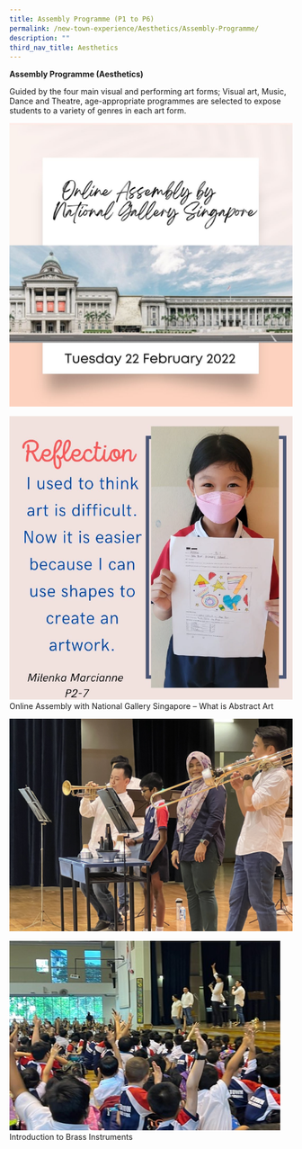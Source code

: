 ```yaml
---
title: Assembly Programme (P1 to P6)
permalink: /new-town-experience/Aesthetics/Assembly-Programme/
description: ""
third_nav_title: Aesthetics
---
```

**Assembly Programme (Aesthetics)**

Guided by the four main visual and performing art forms; Visual art, Music, Dance and Theatre, age-appropriate programmes are selected to expose students to a variety of genres in each art form. 

![](/images/Art%20and%20Music/Assembly%20Programme/Assembly%20Programme%203%20(Cover).jpg)

![](/images/Art%20and%20Music/Assembly%20Programme/Assembly%20Programme%206%20Milenka%20Marcianne%20P2-7.png)
Online Assembly with National Gallery Singapore – What is Abstract Art

![](/images/Art%20and%20Music/Assembly%20Programme%20%201%20-%20Introduction%20to%20Brass%20instruments.jpg)

![](/images/Art%20and%20Music/Introduction%20to%20Brass%20Instruments%201.jpg)
Introduction to Brass Instruments
